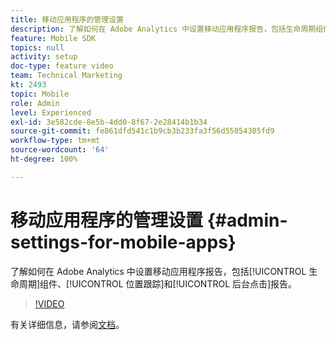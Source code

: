```yaml
---
title: 移动应用程序的管理设置
description: 了解如何在 Adobe Analytics 中设置移动应用程序报告，包括生命周期组件、位置跟踪和后台点击报告。
feature: Mobile SDK
topics: null
activity: setup
doc-type: feature video
team: Technical Marketing
kt: 2493
topic: Mobile
role: Admin
level: Experienced
exl-id: 3e582cde-8e5b-4dd0-8f67-2e28414b1b34
source-git-commit: fe861dfd541c1b9cb3b233fa3f56d55054305fd9
workflow-type: tm+mt
source-wordcount: '64'
ht-degree: 100%

---
```


# 移动应用程序的管理设置 {#admin-settings-for-mobile-apps}

了解如何在 Adobe Analytics 中设置移动应用程序报告，包括[!UICONTROL 生命周期]组件、[!UICONTROL 位置跟踪]和[!UICONTROL 后台点击]报告。

>[!VIDEO](https://video.tv.adobe.com/v/25961/?quality=12)

有关详细信息，请参阅[文档](https://experienceleague.adobe.com/docs/mobile-services/using/get-started-ug/gs.html?lang=en)。
